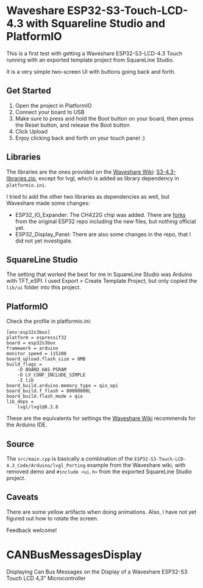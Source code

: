 # Waveshare ESP32-S3-Touch-LCD-4.3 with Squareline Studio and PlatformIO

This is a first test with getting a Waveshare ESP32-S3-LCD-4.3 Touch running with an exported template project from SquareLine Studio.

It is a very simple two-screen UI with buttons going back and forth.

## Get Started

1. Open the project in PlatformIO
2. Connect your board to USB
3. Make sure to press and hold the Boot button on your board, then press the Reset button, and release the Boot button
4. Click Upload
5. Enjoy clicking back and forth on your touch panel :)

## Libraries

The libraries are the ones provided on the [Waveshare Wiki](https://www.waveshare.com/wiki/ESP32-S3-Touch-LCD-4.3): [S3-4.3-libraries.zip](https://files.waveshare.com/wiki/ESP32-S3-Touch-LCD-4.3/S3-4.3-libraries.zip), except for lvgl, which is added as library dependency in `platformio.ini`.

I tried to add the other two libraries as dependencies as well, but Waveshare made some changes:

- ESP32_IO_Expander: The CH422G chip was added. There are [forks](https://github.com/esp-arduino-libs/ESP32_IO_Expander/network) from the original ESP32 repo including the new files, but nothing official yet.
- ESP32_Display_Panel: There are also some changes in the repo, that I did not yet investigate.

## SquareLine Studio

The setting that worked the best for me in SquareLine Studio was Arduino with TFT_eSPI. I used Export > Create Template Project, but only copied the `lib/ui` folder into this project.

## PlatformIO

Check the profile in platformio.ini:

```
[env:esp32s3box]
platform = espressif32
board = esp32s3box
framework = arduino
monitor_speed = 115200
board_upload.flash_size = 8MB
build_flags = 
	-D BOARD_HAS_PSRAM
	-D LV_CONF_INCLUDE_SIMPLE
	-I lib
board_build.arduino.memory_type = qio_opi
board_build.f_flash = 80000000L
board_build.flash_mode = qio
lib_deps = 
	lvgl/lvgl@8.3.8
```

These are the equivalents for settings the [Waveshare Wiki](https://www.waveshare.com/wiki/ESP32-S3-Touch-LCD-4.3) recommends for the Arduino IDE.

## Source

The `src/main.cpp` is basically a combination of the `ESP32-S3-Touch-LCD-4.3_Code/Arduino/lvgl_Porting` example from the Waveshare wiki, with removed demo and `#include <ui.h>` from the exported SquareLine Studio project.

## Caveats

There are some yellow artifacts when doing animations. Also, I have not yet figured out how to rotate the screen.

Feedback welcome!
# CANBusMessagesDisplay
Displaying Can Bus Messages on the Display of a Waveshare ESP32-S3 Touch LCD 4,3" Microcontroller
